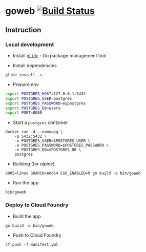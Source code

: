 # goweb [![Build Status](https://travis-ci.org/gnhuy91/goweb.svg?branch=travis-test)](https://travis-ci.org/gnhuy91/goweb)

## Instruction

### Local development

- Install [`glide`](https://github.com/Masterminds/glide) - Go package management tool

- Install dependencies

```console
glide install -s
```

- Prepare env

```sh
export POSTGRES_HOST=127.0.0.1:5432
export POSTGRES_USER=postgres
export POSTGRES_PASSWORD=mypostgres
export POSTGRES_DB=users
export PORT=8080
```

- Start a `postgres` container

```console
docker run -d --name=pg \
    -p 5432:5432 \
    -e POSTGRES_USER=$POSTGRES_USER \
    -e POSTGRES_PASSWORD=$POSTGRES_PASSWORD \
    -e POSTGRES_DB=$POSTGRES_DB \
    postgres
```

- Building (for *alpine*)

```console
GOOS=linux GOARCH=amd64 CGO_ENABLED=0 go build -o bin/goweb
```

- Run the app

```console
bin/goweb
```

### Deploy to Cloud Foundry

- Build the app

```console
go build -o bin/goweb
```

- Push to Cloud Foundry

```console
cf push -f manifest.yml
```
